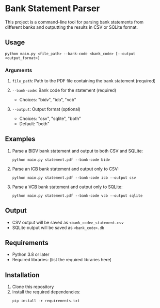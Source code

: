 # Bank Statement Parser

This project is a command-line tool for parsing bank statements from different banks and outputting the results in CSV or SQLite format.

## Usage

```
python main.py <file_path> --bank-code <bank_code> [--output <output_format>]
```

### Arguments

1. `file_path`: Path to the PDF file containing the bank statement (required)

2. `--bank-code`: Bank code for the statement (required)

   - Choices: "bidv", "icb", "vcb"

3. `--output`: Output format (optional)
   - Choices: "csv", "sqlite", "both"
   - Default: "both"

## Examples

1. Parse a BIDV bank statement and output to both CSV and SQLite:

   ```
   python main.py statement.pdf --bank-code bidv
   ```

2. Parse an ICB bank statement and output only to CSV:

   ```
   python main.py statement.pdf --bank-code icb --output csv
   ```

3. Parse a VCB bank statement and output only to SQLite:
   ```
   python main.py statement.pdf --bank-code vcb --output sqlite
   ```

## Output

- CSV output will be saved as `<bank_code>_statement.csv`
- SQLite output will be saved as `<bank_code>.db`

## Requirements

- Python 3.8 or later
- Required libraries: (list the required libraries here)

## Installation

1. Clone this repository
2. Install the required dependencies:
   ```
   pip install -r requirements.txt
   ```
